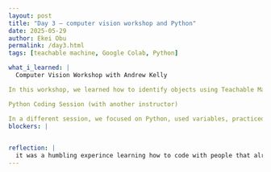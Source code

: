 ```yaml
---
layout: post
title: "Day 3 – computer vision workshop and Python"
date: 2025-05-29
author: Ekei Obu 
permalink: /day3.html
tags: [teachable machine, Google Colab, Python]

what_i_learned: |
  Computer Vision Workshop with Andrew Kelly

In this workshop, we learned how to identify objects using Teachable Machine by creating classifications. We used it to train the model to recognize different objects.

Python Coding Session (with another instructor)

In a different session, we focused on Python, used variables, practiced type casting, and created a digital profile using variables. We also learned how to identify different objects and things in an image using code.
blockers: |
  

reflection: |
  it was a humbling experince learning how to code with people that already knew what they were doing 
---
```

